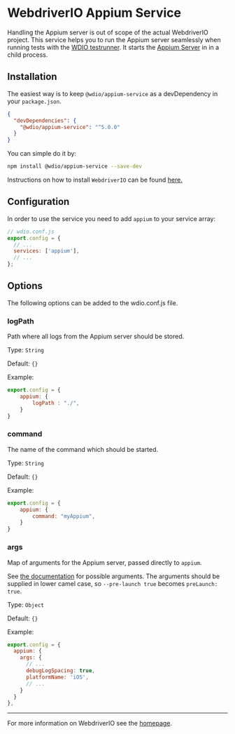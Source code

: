 WebdriverIO Appium Service
==========================

Handling the Appium server is out of scope of the actual WebdriverIO project. This service helps you to run the Appium server seamlessly when running tests with the [WDIO testrunner](https://webdriver.io/guide/testrunner/gettingstarted.html). It starts the [Appium Server](http://appium.io/docs/en/about-appium/getting-started/index.html#starting-appium) in in a child process.

## Installation

The easiest way is to keep `@wdio/appium-service` as a devDependency in your `package.json`.

```json
{
  "devDependencies": {
    "@wdio/appium-service": "^5.0.0"
  }
}
```

You can simple do it by:

```bash
npm install @wdio/appium-service --save-dev
```

Instructions on how to install `WebdriverIO` can be found [here.](https://webdriver.io/docs/gettingstarted.html)

## Configuration

In order to use the service you need to add `appium` to your service array:

```js
// wdio.conf.js
export.config = {
  // ...
  services: ['appium'],
  // ...
};
```

## Options

The following options can be added to the wdio.conf.js file.

### logPath
Path where all logs from the Appium server should be stored.

Type: `String`

Default: `{}`

Example:
```js
export.config = {
    appium: {
        logPath : "./",
    }
}
```

### command
The name of the command which should be started.

Type: `String`

Default: `{}`

Example:
```js
export.config = {
    appium: {
        command: "myAppium",
    }
}
```

### args
Map of arguments for the Appium server, passed directly to `appium`.

See [the documentation](http://appium.io/docs/en/writing-running-appium/server-args/index.html) for possible arguments.
The arguments should be supplied in lower camel case, so `--pre-launch true` becomes `preLaunch: true`.

Type: `Object`

Default: `{}`

Example:
```js
export.config = {
  appium: {
    args: {
      // ...
      debugLogSpacing: true,
      platformName: 'iOS',
      // ...
    }
  }
},
```

----

For more information on WebdriverIO see the [homepage](https://webdriver.io).

